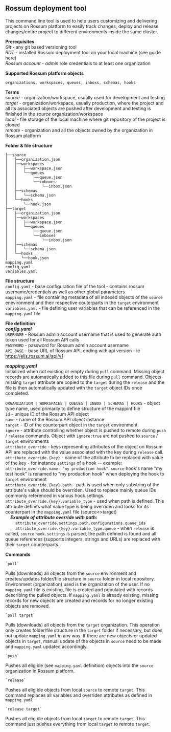## **Rossum deployment tool**  

This command line tool is used to help users customizing and delivering projects on Rossum platform to easily track changes, deploy and release changes/entire project to different environments inside the same cluster.

**Prerequisites**  
*Git* - any git based versioning tool  
*RDT* - installed Rossum deployment tool on your local machine (see guide here)  
*Rossum account* - *admin* role credentials to at least one organization  

**Supported Rossum platform objects**  

    organizations, workspaces, queues, inboxs, schemas, hooks

**Terms**  
*source* - organization/workspace, usually used for development and testing  
*target* - organization/workspace, usually production, where the project and all its associated objects are pushed after development and testing is finished in the *source* organization/workspace  
*local* - file storage of the local machine where git repository of the project is cloned  
*remote* - organization and all the objects owned by the organization in Rossum platform

**Folder & file structure**
```
├──source
│   ├──organization.json
│   │──workspaces
│   │   ├──workspace.json
│   │   └──queues
│   │       ├──queue.json
│   │       └──inboxes
│   │           └──inbox.json
│   ├──schemas
│   │   └──schema.json
│   └──hooks
│       └──hook.json
├──target
│   ├──organization.json
│   │──workspaces
│   │   ├──workspace.json
│   │   └──queues
│   │       ├──queue.json
│   │       └──inboxes
│   │           └──inbox.json
│   │──schemas
│   │   └──schema.json
│   └──hooks
│      └──hook.json
mapping.yaml
config.yaml
variables.yaml
```

**File structure**  
`config.yaml` - base configuration file of the tool - contains rossum username/credentials as well as other global parameters  
`mapping.yaml` - file containing metadata of all indexed objects of the `source` enevironment and their respective couterparts in the `target` environment  
`variables.yaml` - file defining user variables that can be referenced in the `mapping.yaml` file  


**File definition**  
***config.yaml***  
`USERNAME` - Rossum admin account username that is used to generate auth token used for all Rossum API calls  
`PASSWORD` - password for Rossum admin account username  
`API_BASE` - base URL of Rossum API, ending with api version - ie https://elis.rossum.ai/api/v1  

***mapping.yaml***  
Initialized when not existing or empty during `pull` command. Missing object records are automatically added to this file during `pull` command. Objects missing `target` attribute are copied to the `target` during the `release` and the file is then automatically updated with the `target` object IDs once completed.

`ORGANIZATION | WORKSPACES | QUEUES | INBOX | SCHEMAS | HOOKS` - object type name, used primarily to define structure of the mappinf file  
`id` - unique ID of the Rossum API object  
`name` - name of the Rossum API object instance  
`target` - ID of the counterpart object in the `target` environment  
`ignore` - attribute controlling whether object is pushed to remote during `push` / `release` commands. Object with `ignore:true` are not pushed to `source` / `target` environments  
`attribute_override` - keys representing attributes of the object on Rossum API are replaced with the value associated with the key during `release` call.  
`attribute_override.{key}` - name of the attribute to be replaced with value of the key - for instance `settings` of a hook -- example: `attribute_override.name: "my production hook"`. `source` hook's name "my test hook" is renamed to "my production hook" when deploying the hook to `target` environment  
`attribute_override.{key}.path` - path is used when only substring of the attribute's value should be overriden. Used to replace mainly queue IDs commonly referenced in various hook.settings.  
`attribute_override.{key}.variable_type` - used when path is defined. This attribute defines what value type is being overriden and looks for its counterpart in the `mapping.yaml` file (source<>target)  
&nbsp;&nbsp;&nbsp;&nbsp;**_Example of attribute override with path:_**  
&nbsp;&nbsp;&nbsp;&nbsp;&nbsp;&nbsp;&nbsp;&nbsp;`attribute_override.settings.path.configurations.queue_ids`  
&nbsp;&nbsp;&nbsp;&nbsp;&nbsp;&nbsp;&nbsp;&nbsp;`attribute_override.{key}.variable_type:queue` - when `release` is called, `source` `hook.settings` is parsed, the path defined is found and all queue references (supports integers, strings and URLs) are replaced with their `target` counterparts. 


**Commands**

    `pull`
Pulls (downloads) all objects from the `source` environment and creates/updates folder/file structure in `source` folder in local repository. Environment (organization) used is the organization of the user. If no `mapping.yaml` file is existing, file is created and populated with records describing the pulled objects. If `mapping.yaml` is already existing, missing records for new objects are created and records for no longer existing objects are removed.

    `pull target`
Pulls (downloads) all objects from the `target` organization. This operation only creates folder/file structure in the `target` folder if necessary, but does not update `mapping.yaml` in any way. If there are new objects or updated objects in `target`, manual update of the objects in `source` need to be made and `mapping.yaml` updated accordingly.

    `push`
Pushes all eligible (see `mapping.yaml` definition) objects into the `source` organization in Rossum platform. 

    `release`
Pushes all eligible objects from local `source` to remote `target`. This command replaces all variables and overriden attributes as defined in `mapping.yaml`

    `release target`
Pushes all eligible objects from local `target` to remote `target`. This command just pushes everything from local `target` to remote `target`.